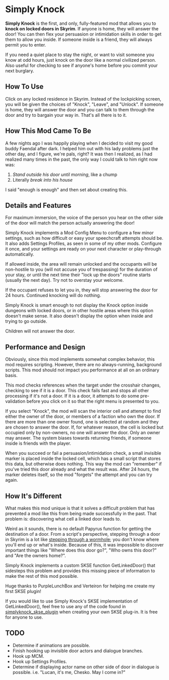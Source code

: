 # Simply Knock
**Simply Knock** is the first, and only, fully-featured mod that allows you to **knock on locked doors in Skyrim**. If anyone is home, they will answer the door! You can then flex your persuasion or intimidation skills in order to get them to allow you inside. If someone inside is a friend, they will always permit you to enter.

If you need a quiet place to stay the night, or want to visit someone you know at odd hours, just knock on the door like a normal civilized person. Also useful for checking to see if anyone's home before you commit your next burglary.

How To Use
----------
Click on any locked residence in Skyrim. Instead of the lockpicking screen, you will be given the choices of "Knock", "Leave", and "Unlock". If someone is home, they will answer the door and you can talk to them through the door and try to bargain your way in. That's all there is to it.

How This Mod Came To Be
-----------------------
A few nights ago I was happily playing when I decided to visit my good buddy Faendal after dark. I helped him out with his lady problems just the other day, and I figure, we're pals, right? It was then I realized, as I had realized many times in the past, the only way I could talk to him right now was:

1. *Stand outside his door until morning*, like a chump
2. Literally *break into his house*

I said "enough is enough" and then set about creating this.


Details and Features
--------------------
For maximum immersion, the voice of the person you hear on the other side of the door will match the person actually answering the door!

Simply Knock implements a Mod Config Menu to configure a few minor settings, such as how difficult or easy your speechcraft attempts should be. It also adds Settings Profiles, as seen in some of my other mods. Configure it once, and your settings are ready on your next character or play-through automatically.

If allowed inside, the area will remain unlocked and the occupants will be non-hostile to you (will not accuse you of trespassing) for the duration of your stay, or until the next time their "lock up the doors" routine starts (usually the next day). Try not to overstay your welcome.

If the occupant refuses to let you in, they will stop answering the door for 24 hours. Continued knocking will do nothing.

Simply Knock is smart enough to not display the Knock option inside dungeons with locked doors, or in other hostile areas where this option doesn't make sense. It also doesn't display the option when inside and trying to go outside.

Children will not answer the door.


Performance and Design
----------------------
Obviously, since this mod implements somewhat complex behavior, this mod requires scripting. However, there are no always-running, background scripts. This mod should not impact you performance at all on an ordinary basis.

This mod checks references when the target under the crosshair changes, checking to see if it is a door. This check fails fast and stops all other processing if it's not a door. If it is a door, it attempts to do some pre-validation before you click on it so that the right menu is presented to you.

If you select "Knock", the mod will scan the interior cell and attempt to find either the owner of the door, or members of a faction who own the door. If there are more than one owner found, one is selected at random and they are chosen to answer the door. If, for whatever reason, the cell is locked but occupied only by non-owners, no one will answer the door. Only an owner may answer. The system biases towards returning friends, if someone inside is friends with the player.

When you succeed or fail a persuasion/intimidation check, a small invisible marker is placed inside the locked cell, which has a small script that stores this data, but otherwise does nothing. This way the mod can "remember" if you've tried this door already and what the result was. After 24 hours, the marker deletes itself, so the mod "forgets" the attempt and you can try again.


How It's Different
------------------
What makes this mod unique is that it solves a difficult problem that has prevented a mod like this from being made successfully in the past. That problem is: discovering what cell a linked door leads to.

Weird as it sounds, there is no default Papyrus function for getting the destination of a door. From a script's perspective, stepping through a door in Skyrim is a lot like [stepping through a wormhole](https://i.ytimg.com/vi/BKE71l7_MgQ/maxresdefault.jpg); you don't know where you'll end up or what's inside. Because of this, it was impossible to discover important things like "Where does this door go?", "Who owns this door?" and "Are the owners home?". 

Simply Knock implements a custom SKSE function GetLinkedDoor() that sidesteps this problem and provides this missing piece of information to make the rest of this mod possible.

Huge thanks to PurpleLunchBox and Verteiron for helping me create my first SKSE plugin!

If you would like to use Simply Knock's SKSE implementation of GetLinkedDoor(), feel free to use any of the code found in [simplyknock_skse_plugin](https://github.com/chesko256/SimplyKnock/tree/master/simplyknock_skse_plugin) when creating your own SKSE plug-in. It is free for anyone to use.

TODO
------------------
* Determine if animations are possible.
* Finish hooking up invisible door actors and dialogue branches.
* Hook up MCM.
* Hook up Settings Profiles.
* Determine if displaying actor name on other side of door in dialogue is possible. i.e. "Lucan, it's me, Chesko. May I come in?"